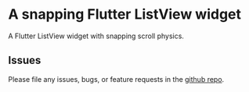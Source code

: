 # A snapping Flutter ListView widget

A Flutter ListView widget with snapping scroll physics.

## Issues

Please file any issues, bugs, or feature requests in the [github
repo](https://github.com/sjoenk/snapping-list-view/issues/new).